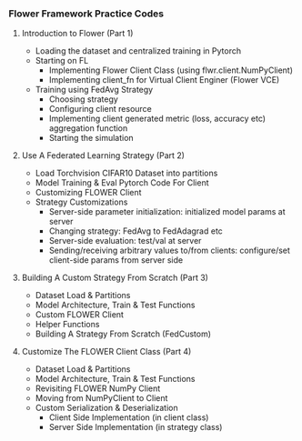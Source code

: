 ### Flower Framework Practice Codes

1. Introduction to Flower (Part 1)
     - Loading the dataset and centralized training in Pytorch
     - Starting on FL
         - Implementing Flower Client Class (using flwr.client.NumPyClient)
         - Implementing client_fn for Virtual Client Enginer (Flower VCE)
     - Training using FedAvg Strategy
       - Choosing strategy
       - Configuring client resource
       - Implementing client generated metric (loss, accuracy etc) aggregation function
       - Starting the simulation

2. Use A Federated Learning Strategy (Part 2)
     - Load Torchvision CIFAR10 Dataset into partitions
     - Model Training & Eval Pytorch Code For Client
     - Customizing FLOWER Client
     - Strategy Customizations
       - Server-side parameter initialization: initialized model params at server
       - Changing strategy: FedAvg to FedAdagrad etc
       - Server-side evaluation: test/val at server
       - Sending/receiving arbitrary values to/from clients: configure/set client-side params from server side


3. Building A Custom Strategy From Scratch (Part 3)
     - Dataset Load & Partitions
     - Model Architecture, Train & Test Functions
     - Custom FLOWER Client
     - Helper Functions
     - Building A Strategy From Scratch (FedCustom)

3. Customize The FLOWER Client Class (Part 4)
     - Dataset Load & Partitions
     - Model Architecture, Train & Test Functions
     - Revisiting FLOWER NumPy Client
     - Moving from NumPyClient to Client
     - Custom Serialization & Deserialization
          - Client Side Implementation (in client class)
          - Server Side Implementation (in strategy class)